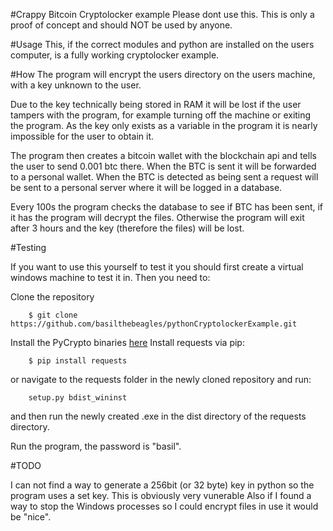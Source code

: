 #Crappy Bitcoin Cryptolocker example 
Please dont use this. This is only a proof of concept and should NOT be used by anyone.

#Usage
This, if the correct modules and python are installed on the users computer, is a fully working cryptolocker example.

#How
The program will encrypt the users directory on the users machine, with a key unknown to the user.

Due to the key technically being stored in RAM it will be lost if the user tampers with the program, for example turning off the machine or exiting the program. As the key only exists as a variable in the program it is nearly impossible for the user to obtain it.

The program then creates a bitcoin wallet with the blockchain api and tells the user to send 0.001 btc there. When the BTC is sent it will be forwarded to a personal wallet. When the BTC is detected as being sent a request will be sent to a personal server where it will be logged in a database.

Every 100s the program checks the database to see if BTC has been sent, if it has the program will decrypt the files. 
Otherwise the program will exit after 3 hours and the key (therefore the files) will be lost.

#Testing

If you want to use this yourself to test it you should first create a virtual windows machine to test it in.
Then you need to:

Clone the repository

		$ git clone https://github.com/basilthebeagles/pythonCryptolockerExample.git
	
Install the PyCrypto binaries [here](http://www.voidspace.org.uk/python/modules.shtml#pycrypto)
Install requests via pip:

		$ pip install requests
	
or navigate to the requests folder in the newly cloned repository and run:

		setup.py bdist_wininst

and then run the newly created .exe in the dist directory of the requests directory.	

Run the program, the password is "basil".		

#TODO

I can not find a way to generate a 256bit (or 32 byte) key in python so the program uses a set key. This is obviously very vunerable Also if I found a way to stop the Windows processes so I could encrypt files in use it would be "nice".   		
	
	


